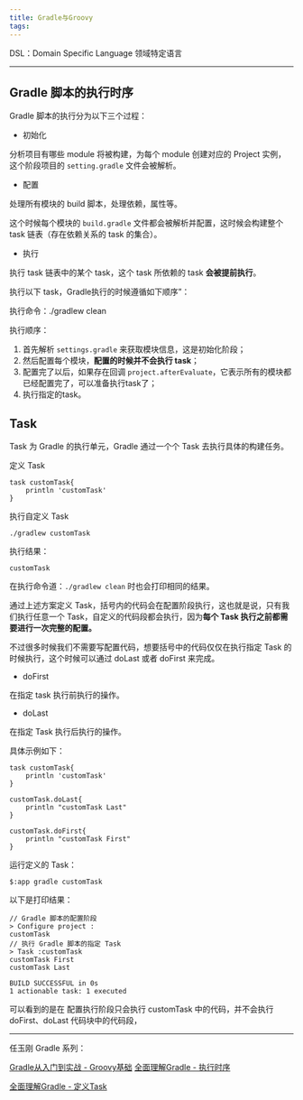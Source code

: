 ```yaml
---
title: Gradle与Groovy
tags:
---
```





DSL：Domain Specific Language 领域特定语言



----



## Gradle 脚本的执行时序

Gradle 脚本的执行分为以下三个过程：

* 初始化

分析项目有哪些 module 将被构建，为每个 module 创建对应的 Project 实例，这个阶段项目的 `setting.gradle` 文件会被解析。


* 配置

处理所有模块的 build 脚本，处理依赖，属性等。

这个时候每个模块的 `build.gradle` 文件都会被解析并配置，这时候会构建整个 task 链表（存在依赖关系的 task 的集合）。


* 执行

执行 task 链表中的某个 task，这个 task 所依赖的 task **会被提前执行**。


执行以下 task，Gradle执行的时候遵循如下顺序”：

执行命令：./gradlew clean


执行顺序：

1. 首先解析 `settings.gradle` 来获取模块信息，这是初始化阶段；
2. 然后配置每个模块，**配置的时候并不会执行 task**；
3. 配置完了以后，如果存在回调 `project.afterEvaluate`，它表示所有的模块都已经配置完了，可以准备执行task了；
4. 执行指定的task。


## Task

Task  为 Gradle 的执行单元，Gradle 通过一个个 Task 去执行具体的构建任务。

定义 Task

```
task customTask{
    println 'customTask'
}
```

执行自定义 Task

`./gradlew customTask`

执行结果：

```
customTask
```


在执行命令道：`./gradlew clean` 时也会打印相同的结果。

通过上述方案定义 Task，括号内的代码会在配置阶段执行，这也就是说，只有我们执行任意一个 Task，自定义的代码段都会执行，因为**每个 Task 执行之前都需要进行一次完整的配置。**

不过很多时候我们不需要写配置代码，想要括号中的代码仅仅在执行指定 Task 的时候执行，这个时候可以通过 doLast 或者 doFirst 来完成。

* doFirst

在指定 task 执行前执行的操作。

* doLast

在指定 Task 执行后执行的操作。


具体示例如下：


```
task customTask{
    println 'customTask'
}

customTask.doLast{
    println "customTask Last"
}

customTask.doFirst{
    println "customTask First"
}
```


运行定义的 Task：


```
$:app gradle customTask
```
以下是打印结果：
```
// Gradle 脚本的配置阶段
> Configure project :
customTask
// 执行 Gradle 脚本的指定 Task
> Task :customTask
customTask First
customTask Last

BUILD SUCCESSFUL in 0s
1 actionable task: 1 executed
```

可以看到的是在 配置执行阶段只会执行 customTask 中的代码，并不会执行 doFirst、doLast 代码块中的代码段，

---


任玉刚 Gradle 系列：

[Gradle从入门到实战 - Groovy基础](https://blog.csdn.net/singwhatiwanna/article/details/76084580)
[全面理解Gradle - 执行时序](https://blog.csdn.net/singwhatiwanna/article/details/78797506)

[全面理解Gradle - 定义Task](https://blog.csdn.net/singwhatiwanna/article/details/78898113)